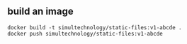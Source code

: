 
## build an image

``` 
docker build -t simultechnology/static-files:v1-abcde .
docker push simultechnology/static-files:v1-abcde
```